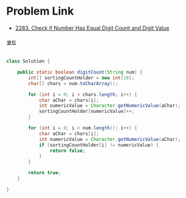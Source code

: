 # Problem Link
- [2283. Check if Number Has Equal Digit Count and Digit Value](https://leetcode.com/problems/check-if-number-has-equal-digit-count-and-digit-value/)


#### 코드

```java

class Solution {

    public static boolean digitCount(String num) {
        int[] sortingCountHolder = new int[10];
        char[] chars = num.toCharArray();

        for (int i = 0; i < chars.length; i++) {
            char aChar = chars[i];
            int numericValue = Character.getNumericValue(aChar);
            sortingCountHolder[numericValue]++;
        }

        for (int i = 0; i < num.length(); i++) {
            char aChar = chars[i];
            int numericValue = Character.getNumericValue(aChar);
            if (sortingCountHolder[i] != numericValue) {
                return false;
            }
        }

        return true;
    }

}

```
